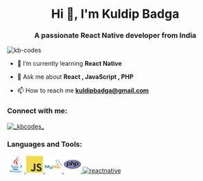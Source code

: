 <h1 align="center">Hi 👋, I'm Kuldip Badga</h1>
<h3 align="center">A passionate React Native developer from India</h3>

<p align="left"> <img src="https://komarev.com/ghpvc/?username=kb-codes&label=Profile%20views&color=0e75b6&style=flat" alt="kb-codes" /> </p>

- 🌱 I’m currently learning **React Native**

- 💬 Ask me about **React , JavaScript , PHP**

- 📫 How to reach me **kuldipbadga@gmail.com**

<h3 align="left">Connect with me:</h3>
<p align="left">
<a href="https://instagram.com/_kbcodes_" target="blank"><img align="center" src="https://cdn.jsdelivr.net/npm/simple-icons@3.0.1/icons/instagram.svg" alt="_kbcodes_" height="30" width="40" /></a>
</p>

<h3 align="left">Languages and Tools:</h3>
<p align="left"> <a href="https://www.java.com" target="_blank"> <img src="https://raw.githubusercontent.com/devicons/devicon/master/icons/java/java-original.svg" alt="java" width="40" height="40"/> </a> <a href="https://developer.mozilla.org/en-US/docs/Web/JavaScript" target="_blank"> <img src="https://raw.githubusercontent.com/devicons/devicon/master/icons/javascript/javascript-original.svg" alt="javascript" width="40" height="40"/> </a> <a href="https://www.mysql.com/" target="_blank"> <img src="https://raw.githubusercontent.com/devicons/devicon/master/icons/mysql/mysql-original-wordmark.svg" alt="mysql" width="40" height="40"/> </a> <a href="https://www.php.net" target="_blank"> <img src="https://raw.githubusercontent.com/devicons/devicon/master/icons/php/php-original.svg" alt="php" width="40" height="40"/> </a> <a href="https://reactnative.dev/" target="_blank"> <img src="https://reactnative.dev/img/header_logo.svg" alt="reactnative" width="40" height="40"/> </a> </p>
